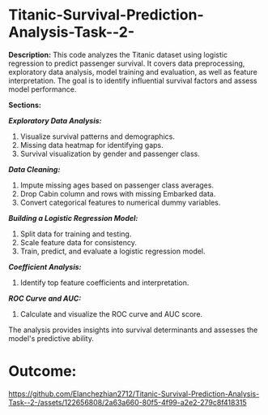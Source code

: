 # Titanic-Survival-Prediction-Analysis-Task--2-


__**Description:**__
This code analyzes the Titanic dataset using logistic regression to predict passenger survival. It covers data preprocessing, exploratory data analysis, model training and evaluation, as well as feature interpretation. The goal is to identify influential survival factors and assess model performance.


**Sections:**

_****Exploratory Data Analysis:****_

1. Visualize survival patterns and demographics.
2. Missing data heatmap for identifying gaps.
3. Survival visualization by gender and passenger class.


_**Data Cleaning:**_

1. Impute missing ages based on passenger class averages.
2. Drop Cabin column and rows with missing Embarked data.
3. Convert categorical features to numerical dummy variables.

_**Building a Logistic Regression Model:**_

1. Split data for training and testing.
2. Scale feature data for consistency.
3. Train, predict, and evaluate a logistic regression model.

_**Coefficient Analysis:**_

1. Identify top feature coefficients and interpretation.

_**ROC Curve and AUC:**_

1. Calculate and visualize the ROC curve and AUC score.

   
The analysis provides insights into survival determinants and assesses the model's predictive ability.

# Outcome:

https://github.com/Elanchezhian2712/Titanic-Survival-Prediction-Analysis-Task--2-/assets/122656808/2a63a660-80f5-4f99-a2e2-279c8f418315

